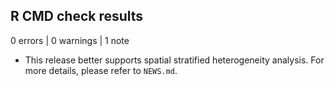## R CMD check results

0 errors | 0 warnings | 1 note

* This release better supports spatial stratified heterogeneity analysis. For more details, 
please refer to `NEWS.md`.
